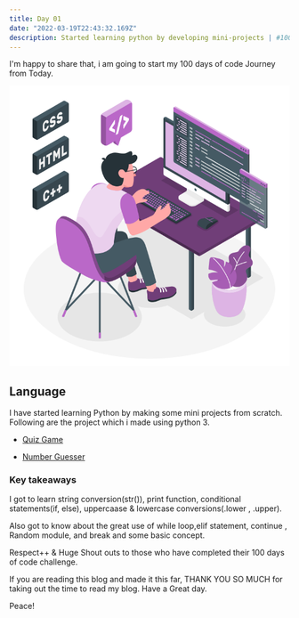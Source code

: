 ```yaml
---
title: Day 01
date: "2022-03-19T22:43:32.169Z"
description: Started learning python by developing mini-projects | #100daysofcode
---
```


I'm happy to share that, i am going to start my 100 days of code Journey from Today.

![web](./illustrator.png)

## Language

I have started learning Python by making some mini projects from scratch.
Following are the project which i made using python 3.

- [Quiz Game](https://github.com/jay-2000/lip.py/blob/main/quiz_game.py)

- [Number Guesser](https://github.com/jay-2000/lip.py/blob/main/number_guesser.py)

### Key takeaways

I got to learn string conversion(str()), print function, conditional statements(if, else), uppercaase & lowercase conversions(.lower , .upper).

Also got to know about the great use of while loop,elif statement, continue , Random module, and break and some basic concept.




Respect++ & Huge Shout outs to those who have completed their 100 days of code challenge.

If you are reading this blog and made it this far, THANK YOU SO MUCH for taking out the time to read my blog. Have a Great day.

Peace!